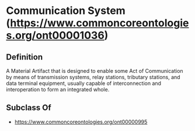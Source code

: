 # Communication System (https://www.commoncoreontologies.org/ont00001036)

## Definition
A Material Artifact that is designed to enable some Act of Communication by means of transmission systems, relay stations, tributary stations, and data terminal equipment, usually capable of interconnection and interoperation to form an integrated whole.

## Subclass Of
- https://www.commoncoreontologies.org/ont00000995

